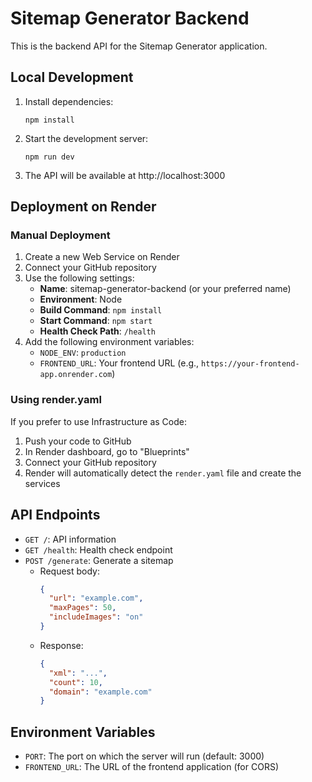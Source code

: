 # Sitemap Generator Backend

This is the backend API for the Sitemap Generator application.

## Local Development

1. Install dependencies:
   ```
   npm install
   ```

2. Start the development server:
   ```
   npm run dev
   ```

3. The API will be available at http://localhost:3000

## Deployment on Render

### Manual Deployment

1. Create a new Web Service on Render
2. Connect your GitHub repository
3. Use the following settings:
   - **Name**: sitemap-generator-backend (or your preferred name)
   - **Environment**: Node
   - **Build Command**: `npm install`
   - **Start Command**: `npm start`
   - **Health Check Path**: `/health`
4. Add the following environment variables:
   - `NODE_ENV`: `production`
   - `FRONTEND_URL`: Your frontend URL (e.g., `https://your-frontend-app.onrender.com`)

### Using render.yaml

If you prefer to use Infrastructure as Code:

1. Push your code to GitHub
2. In Render dashboard, go to "Blueprints"
3. Connect your GitHub repository
4. Render will automatically detect the `render.yaml` file and create the services

## API Endpoints

- `GET /`: API information
- `GET /health`: Health check endpoint
- `POST /generate`: Generate a sitemap
  - Request body:
    ```json
    {
      "url": "example.com",
      "maxPages": 50,
      "includeImages": "on"
    }
    ```
  - Response:
    ```json
    {
      "xml": "...",
      "count": 10,
      "domain": "example.com"
    }
    ```

## Environment Variables

- `PORT`: The port on which the server will run (default: 3000)
- `FRONTEND_URL`: The URL of the frontend application (for CORS) 